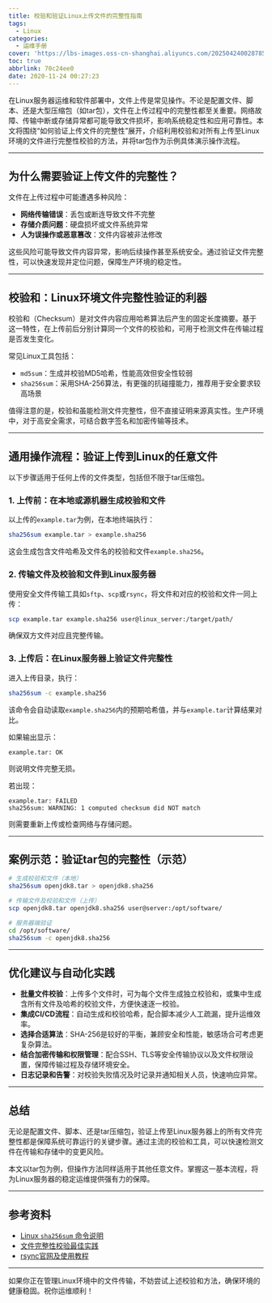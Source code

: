 ```yaml
---
title: 校验和验证Linux上传文件的完整性指南
tags:
  - Linux
categories:
  - 运维手册
cover: 'https://lbs-images.oss-cn-shanghai.aliyuncs.com/202504240028785.png'
toc: true
abbrlink: 70c24ee0
date: 2020-11-24 00:27:23
---
```


在Linux服务器运维和软件部署中，文件上传是常见操作。不论是配置文件、脚本、还是大型压缩包（如tar包），文件在上传过程中的完整性都至关重要。网络故障、传输中断或存储异常都可能导致文件损坏，影响系统稳定性和应用可靠性。本文将围绕“如何验证上传文件的完整性”展开，介绍利用校验和对所有上传至Linux环境的文件进行完整性校验的方法，并将tar包作为示例具体演示操作流程。

<!-- more -->

---

## 为什么需要验证上传文件的完整性？

文件在上传过程中可能遭遇多种风险：

- **网络传输错误**：丢包或断连导致文件不完整
- **存储介质问题**：硬盘损坏或文件系统异常
- **人为误操作或恶意篡改**：文件内容被非法修改

这些风险可能导致文件内容异常，影响后续操作甚至系统安全。通过验证文件完整性，可以快速发现并定位问题，保障生产环境的稳定性。

---

## 校验和：Linux环境文件完整性验证的利器

校验和（Checksum）是对文件内容应用哈希算法后产生的固定长度摘要。基于这一特性，在上传前后分别计算同一个文件的校验和，可用于检测文件在传输过程是否发生变化。

常见Linux工具包括：

- `md5sum`：生成并校验MD5哈希，性能高效但安全性较弱
- `sha256sum`：采用SHA-256算法，有更强的抗碰撞能力，推荐用于安全要求较高场景

值得注意的是，校验和虽能检测文件完整性，但不直接证明来源真实性。生产环境中，对于高安全需求，可结合数字签名和加密传输等技术。

---

## 通用操作流程：验证上传到Linux的任意文件

以下步骤适用于任何上传的文件类型，包括但不限于tar压缩包。

### 1. 上传前：在本地或源机器生成校验和文件

以上传的`example.tar`为例，在本地终端执行：

```bash
sha256sum example.tar > example.sha256
```

这会生成包含文件哈希及文件名的校验和文件`example.sha256`。

### 2. 传输文件及校验和文件到Linux服务器

使用安全文件传输工具如`sftp`、`scp`或`rsync`，将文件和对应的校验和文件一同上传：

```bash
scp example.tar example.sha256 user@linux_server:/target/path/
```

确保双方文件对应且完整传输。

### 3. 上传后：在Linux服务器上验证文件完整性

进入上传目录，执行：

```bash
sha256sum -c example.sha256
```

该命令会自动读取`example.sha256`内的预期哈希值，并与`example.tar`计算结果对比。

如果输出显示：

```
example.tar: OK
```

则说明文件完整无损。

若出现：

```
example.tar: FAILED
sha256sum: WARNING: 1 computed checksum did NOT match
```

则需要重新上传或检查网络与存储问题。

---

## 案例示范：验证tar包的完整性（示范）

```bash
# 生成校验和文件（本地）
sha256sum openjdk8.tar > openjdk8.sha256

# 传输文件及校验和文件（上传）
scp openjdk8.tar openjdk8.sha256 user@server:/opt/software/

# 服务器端验证
cd /opt/software/
sha256sum -c openjdk8.sha256
```

---

## 优化建议与自动化实践

- **批量文件校验**：上传多个文件时，可为每个文件生成独立校验和，或集中生成含所有文件及哈希的校验文件，方便快速逐一校验。
- **集成CI/CD流程**：自动生成和校验哈希，配合脚本减少人工疏漏，提升运维效率。
- **选择合适算法**：SHA-256是较好的平衡，兼顾安全和性能，敏感场合可考虑更复杂算法。
- **结合加密传输和权限管理**：配合SSH、TLS等安全传输协议以及文件权限设置，保障传输过程及存储环境安全。
- **日志记录和告警**：对校验失败情况及时记录并通知相关人员，快速响应异常。

---

## 总结

无论是配置文件、脚本、还是tar压缩包，验证上传至Linux服务器上的所有文件完整性都是保障系统可靠运行的关键步骤。通过主流的校验和工具，可以快速检测文件在传输和存储中的变更风险。

本文以tar包为例，但操作方法同样适用于其他任意文件。掌握这一基本流程，将为Linux服务器的稳定运维提供强有力的保障。

---

## 参考资料

- [Linux `sha256sum` 命令说明](https://linux.die.net/man/1/sha256sum)
- [文件完整性校验最佳实践](https://www.kernel.org/doc/html/latest/admin-guide/kernel-parameters.html#parameters)
- [rsync官网及使用教程](https://rsync.samba.org/)

---

如果你正在管理Linux环境中的文件传输，不妨尝试上述校验和方法，确保环境的健康稳固。祝你运维顺利！